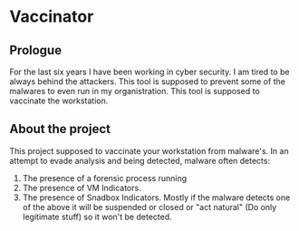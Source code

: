 # Vaccinator

## Prologue
For the last six years I have been working in cyber security.
I am tired to be always behind the attackers.
This tool is supposed to prevent some of the malwares to even run in my organistration.
This tool is supposed to vaccinate the workstation.

## About the project
This project supposed to vaccinate your workstation from malware's.
In an attempt to evade analysis and being detected, malware often detects:
1) The presence of a forensic process running
2) The presence of VM Indicators.
3) The presence of Snadbox Indicators.
Mostly if the malware detects one of the above it will be suspended or closed or "act natural" (Do only legitimate stuff) so it won't be detected.

